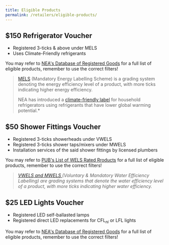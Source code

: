 ```yaml
---
title: Eligible Products
permalink: /retailers/eligible-products/
---
```

## $150 Refrigerator Voucher

- Registered 3-ticks & above under MELS
- Uses Climate-Friendly refrigerants

You may refer to [NEA's Database of Registered Goods](https://e-services.nea.gov.sg/els/Pages/Search/PublicSearchProduct.aspx?param=goods&type=p) for a full list of eligible products, remember to use the correct filters!

> [MELS](https://www.nea.gov.sg/our-services/climate-change-energy-efficiency/energy-efficiency/household-sector/about-mandatory-energy-labelling-and-minimum-energy-performance-standards) (Mandatory Energy Labelling Scheme) is a grading system denoting the energy efficiency level of a product, with more ticks indicating higher energy efficiency.
>
> NEA has introduced a [climate-friendly label](https://www.nea.gov.sg/our-services/climate-change-energy-efficiency/climate-change/reducing-ghg-emissions-from-the-use-of-refrigerants-in-rac-sector#:~:text=Climate%2Dfriendly%20Label%20for%20household,that%20use%20climate%2Dfriendly%20refrigerants.) for household refrigerators using refrigerants that have lower global warming potential.*

## $50 Shower Fittings Voucher

- Registered 3-ticks showerheads under VWELS
- Registered 3-ticks shower taps/mixers under MWELS
- Installation services of the said shower fittings by licensed plumbers

You may refer to [PUB's List of WELS Rated Rroducts](https://app.pub.gov.sg/wels/Pages/ListOfProducts.aspx) for a full list of eligible products, remember to use the correct filters!

> *[VWELS and MWELS ](https://www.pub.gov.sg/wels/welsproducts) (Voluntary & Mandatory Water Efficiency Labelling) are grading systems that denote the water efficiency level of a product, with more ticks indicating higher water efficiency.*

## $25 LED Lights Voucher

- Registered LED self-ballasted lamps
- Registered direct LED replacements for CFL$_{ni}$ or LFL lights

You may refer to [NEA's Database of Registered Goods](https://e-services.nea.gov.sg/els/Pages/Search/PublicSearchProduct.aspx?param=goods&type=p) for a full list of eligible products, remember to use the correct filters!
